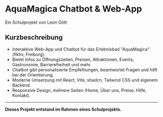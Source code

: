 # AquaMagica Chatbot & Web-App

Ein Schulprojekt von Leon Gött

## Kurzbeschreibung

- Interaktive Web-App und Chatbot für das Erlebnisbad "AquaMagica" (fiktiv, Freiburg).
- Bietet Infos zu Öffnungszeiten, Preisen, Attraktionen, Events, Gastronomie, Barrierefreiheit und mehr.
- Chatbot gibt personalisierte Empfehlungen, beantwortet Fragen und hilft bei der Orientierung.
- Moderne Umsetzung mit React, Vite, shadcn, Tailwind CSS und eigenem Backend.
- Responsive Design, mehrere Seiten (Home, Über uns, Preise, Hilfe, Kontakt).

---

**Dieses Projekt entstand im Rahmen eines Schulprojekts.**
